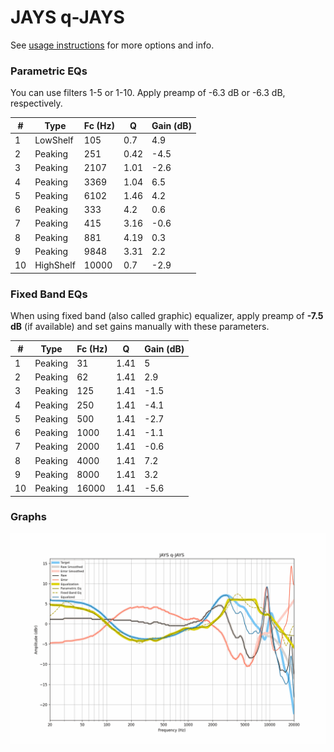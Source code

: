 # JAYS q-JAYS
See [usage instructions](https://github.com/jaakkopasanen/AutoEq#usage) for more options and info.

### Parametric EQs
You can use filters 1-5 or 1-10. Apply preamp of -6.3 dB or -6.3 dB, respectively.

|   # | Type      |   Fc (Hz) |    Q |   Gain (dB) |
|-----|-----------|-----------|------|-------------|
|   1 | LowShelf  |       105 | 0.7  |         4.9 |
|   2 | Peaking   |       251 | 0.42 |        -4.5 |
|   3 | Peaking   |      2107 | 1.01 |        -2.6 |
|   4 | Peaking   |      3369 | 1.04 |         6.5 |
|   5 | Peaking   |      6102 | 1.46 |         4.2 |
|   6 | Peaking   |       333 | 4.2  |         0.6 |
|   7 | Peaking   |       415 | 3.16 |        -0.6 |
|   8 | Peaking   |       881 | 4.19 |         0.3 |
|   9 | Peaking   |      9848 | 3.31 |         2.2 |
|  10 | HighShelf |     10000 | 0.7  |        -2.9 |

### Fixed Band EQs
When using fixed band (also called graphic) equalizer, apply preamp of **-7.5 dB** (if available) and set gains manually with these parameters.

|   # | Type    |   Fc (Hz) |    Q |   Gain (dB) |
|-----|---------|-----------|------|-------------|
|   1 | Peaking |        31 | 1.41 |         5   |
|   2 | Peaking |        62 | 1.41 |         2.9 |
|   3 | Peaking |       125 | 1.41 |        -1.5 |
|   4 | Peaking |       250 | 1.41 |        -4.1 |
|   5 | Peaking |       500 | 1.41 |        -2.7 |
|   6 | Peaking |      1000 | 1.41 |        -1.1 |
|   7 | Peaking |      2000 | 1.41 |        -0.6 |
|   8 | Peaking |      4000 | 1.41 |         7.2 |
|   9 | Peaking |      8000 | 1.41 |         3.2 |
|  10 | Peaking |     16000 | 1.41 |        -5.6 |

### Graphs
![](./JAYS%20q-JAYS.png)
